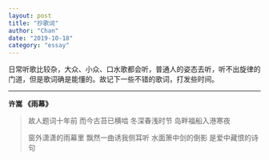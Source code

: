 ```yaml
---
layout: post
title: "抄歌词"
author: "Chan"
date: "2019-10-18"
category: "essay"
---
```


日常听歌比较杂，大众、小众、口水歌都会听，普通人的姿态去听，听不出旋律的门道，但是歌词确是能懂的。故记下一些不错的歌词，打发些时间。

---

**许嵩 《雨幕》**

> 故人题词十年前
> 而今古苔已横啮
> 冬深春浅时节
> 岛畔福船入港寒夜
>
> 窗外潇潇的雨幕里
> 飘然一曲诱我侧耳听
> 水面箫中剑的倒影
> 是爱中藏恨的诗句
>
> 

